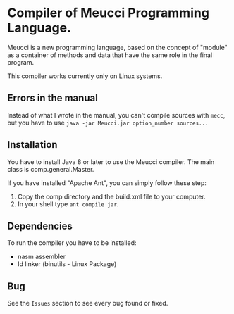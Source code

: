 # Compiler of Meucci Programming Language.

Meucci is a new programming language, based on the concept of "module" as a container of methods and data that have the same role in the final program.

This compiler works currently only on Linux systems.

## Errors in the manual

Instead of what I wrote in the manual, you can't compile sources with `mecc`, but you have to use `java -jar Meucci.jar option_number sources...`

## Installation

You have to install Java 8 or later to use the Meucci compiler. The main class is comp.general.Master.

If you have installed "Apache Ant", you can simply follow these step:

1. Copy the comp directory and the build.xml file to your computer.
2. In your shell type `ant compile jar`.

## Dependencies

To run the compiler you have to be installed:

- nasm assembler
- ld linker (binutils - Linux Package)

## Bug

See the `Issues` section to see every bug found or fixed.
